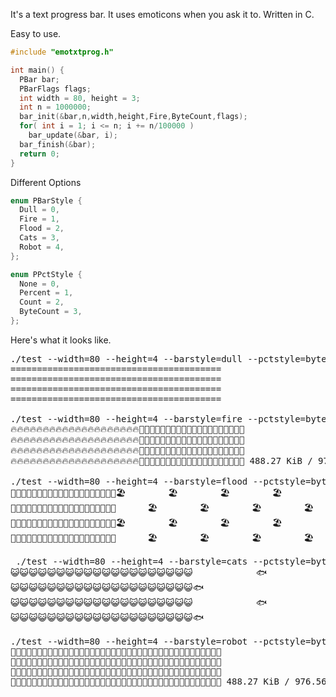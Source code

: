 It's a text progress bar.  It uses emoticons when you ask it to.  Written in C.

Easy to use.

```C
#include "emotxtprog.h"

int main() {
  PBar bar;
  PBarFlags flags;
  int width = 80, height = 3;
  int n = 1000000;
  bar_init(&bar,n,width,height,Fire,ByteCount,flags);
  for( int i = 1; i <= n; i += n/100000 )
    bar_update(&bar, i);
  bar_finish(&bar);
  return 0;
}
```

Different Options

```C
enum PBarStyle {
  Dull = 0,
  Fire = 1,
  Flood = 2,
  Cats = 3,
  Robot = 4,
};

enum PPctStyle {
  None = 0,
  Percent = 1,
  Count = 2,
  ByteCount = 3,
};
```

Here's what it looks like.

<pre>
./test --width=80 --height=4 --barstyle=dull --pctstyle=bytecount
========================================
========================================
========================================
========================================                                         488.27 KiB / 976.56 KiB

./test --width=80 --height=4 --barstyle=fire --pctstyle=bytecount
🔥🔥🔥🔥🔥🔥🔥🔥🔥🔥🔥🔥🔥🔥🔥🔥🔥🔥🔥🔥🌾🌾🌾🌾🌾🌾🏡🌾🌾🌾🌾🌾🌾🌾🌾🌾🌾🌾🌾🏡
🔥🔥🔥🔥🔥🔥🔥🔥🔥🔥🔥🔥🔥🔥🔥🔥🔥🔥🔥🔥🏡🌾🌾🌾🌾🌾🌾🌾🌾🌾🌾🌾🌾🏡🌾🌾🌾🌾🌾🌾
🔥🔥🔥🔥🔥🔥🔥🔥🔥🔥🔥🔥🔥🔥🔥🔥🔥🔥🔥🔥🌾🌾🌾🌾🌾🌾🏡🌾🌾🌾🌾🌾🌾🌾🌾🌾🌾🌾🌾🏡
🔥🔥🔥🔥🔥🔥🔥🔥🔥🔥🔥🔥🔥🔥🔥🔥🔥🔥🔥🔥🏡🌾🌾🌾🌾🌾🌾🌾🌾🌾🌾🌾🌾🏡🌾🌾🌾🌾🌾🌾 488.27 KiB / 976.56 KiB

./test --width=80 --height=4 --barstyle=flood --pctstyle=bytecount
🌊🌊🌊🌊🌊🌊🌊🌊🌊🌊🌊🌊🌊🌊🌊🌊🌊🌊🌊🌊🏖️        🏖️        🏖️        🏖️
🌊🌊🌊🌊🌊🌊🌊🌊🌊🌊🌊🌊🌊🌊🌊🌊🌊🌊🌊🌊      🏖️        🏖️        🏖️        🏖️
🌊🌊🌊🌊🌊🌊🌊🌊🌊🌊🌊🌊🌊🌊🌊🌊🌊🌊🌊🌊🏖️        🏖️        🏖️        🏖️
🌊🌊🌊🌊🌊🌊🌊🌊🌊🌊🌊🌊🌊🌊🌊🌊🌊🌊🌊🌊      🏖️        🏖️        🏖️        🏖️   488.27 KiB / 976.56 KiB
  
 ./test --width=80 --height=4 --barstyle=cats --pctstyle=bytecount
😺😺😺😺😺😺😺😺😺😺😺😺😺😺😺😺😺😺😺😺            🐟                        🐟
😺😺😺😺😺😺😺😺😺😺😺😺😺😺😺😺😺😺😺😺🐟                        🐟
😺😺😺😺😺😺😺😺😺😺😺😺😺😺😺😺😺😺😺😺            🐟                        🐟
😺😺😺😺😺😺😺😺😺😺😺😺😺😺😺😺😺😺😺😺🐟                        🐟             488.27 KiB / 976.56 KiB

./test --width=80 --height=4 --barstyle=robot --pctstyle=bytecount
🤖🤖🤖🤖🤖🤖🤖🤖🤖🤖🤖🤖🤖🤖🤖🤖🤖🤖🤖🤖📄📄📄📄📄📄📄📄📄📄📄📄📄📄📄📄📄📄📄📄
🤖🤖🤖🤖🤖🤖🤖🤖🤖🤖🤖🤖🤖🤖🤖🤖🤖🤖🤖🤖📄📄📄📄📄📄📄📄📄📄📄📄📄📄📄📄📄📄📄📄
🤖🤖🤖🤖🤖🤖🤖🤖🤖🤖🤖🤖🤖🤖🤖🤖🤖🤖🤖🤖📄📄📄📄📄📄📄📄📄📄📄📄📄📄📄📄📄📄📄📄
🤖🤖🤖🤖🤖🤖🤖🤖🤖🤖🤖🤖🤖🤖🤖🤖🤖🤖🤖🤖📄📄📄📄📄📄📄📄📄📄📄📄📄📄📄📄📄📄📄📄 488.27 KiB / 976.56 KiB
</pre>


